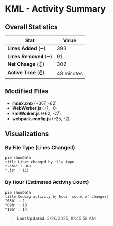 # KML - Activity Summary 

## Overall Statistics

| Stat                   | Value                                                             |
| ---------------------- | ----------------------------------------------------------------- |
| **Lines Added** (➕)   | 393                                          |
| **Lines Removed** (➖) | 91                                        |
| **Net Change** (↕)    | 302                |
| **Active Time** (⌚)   | 48 minutes |


## Modified Files
- **index.php** (+307, -62)
- **WebWorker.js** (+1, -0)
- **kmlWorker.js** (+60, -27)
- **webpack.config.js** (+25, -2)

## Visualizations

### By File Type (Lines Changed)

```mermaid
pie showData
title Lines changed by file type
".php" : 369
".js" : 115
```

### By Hour (Estimated Activity Count)

```mermaid
pie showData
title Coding activity by hour (count of changes)
"08h" : 2
"09h" : 13
"10h" : 14
```


> **Last Updated:** 3/26/2025, 10:45:58 AM